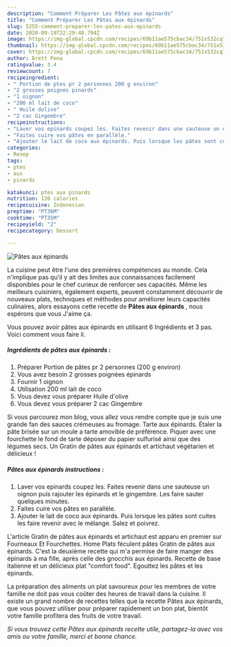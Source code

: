 ```yaml
---
description: "Comment Préparer Les Pâtes aux épinards"
title: "Comment Préparer Les Pâtes aux épinards"
slug: 5255-comment-preparer-les-pates-aux-epinards
date: 2020-09-19T22:29:48.794Z
image: https://img-global.cpcdn.com/recipes/69b11ae575cbac34/751x532cq70/pates-aux-epinards-photo-principale-de-la-recette.jpg
thumbnail: https://img-global.cpcdn.com/recipes/69b11ae575cbac34/751x532cq70/pates-aux-epinards-photo-principale-de-la-recette.jpg
cover: https://img-global.cpcdn.com/recipes/69b11ae575cbac34/751x532cq70/pates-aux-epinards-photo-principale-de-la-recette.jpg
author: Brett Pena
ratingvalue: 3.4
reviewcount: 7
recipeingredient:
- " Portion de ptes pr 2 personnes 200 g environ"
- "2 grosses poignes pinards"
- "1 oignon"
- "200 ml lait de coco"
- " Huile dolive"
- "2 cac Gingembre"
recipeinstructions:
- "Laver vos epinards coupez les. Faites revenir dans une sauteuse un oignon puis rajouter les épinards et le gingembre. Les faire sauter quelques minutes."
- "Faites cuire vos pâtes en parallèle."
- "Ajouter le lait de coco aux épinards. Puis lorsque les pâtes sont cuites les faire revenir avec le mélange. Salez et poivrez."
categories:
- Resep
tags:
- ptes
- aux
- pinards

katakunci: ptes aux pinards 
nutrition: 120 calories
recipecuisine: Indonesian
preptime: "PT36M"
cooktime: "PT35M"
recipeyield: "2"
recipecategory: Dessert

---
```



![Pâtes aux épinards](https://img-global.cpcdn.com/recipes/69b11ae575cbac34/751x532cq70/pates-aux-epinards-photo-principale-de-la-recette.jpg)

La cuisine peut être l'une des premières compétences au monde. Cela n'implique pas qu'il y ait des limites aux connaissances facilement disponibles pour le chef curieux de renforcer ses capacités. Même les meilleurs cuisiniers, également experts, peuvent constamment découvrir de nouveaux plats, techniques et méthodes pour améliorer leurs capacités culinaires, alors essayons cette recette de <strong> Pâtes aux épinards </strong>, nous espérons que vous J'aime ça.

<!--inarticleads1-->

Vous pouvez avoir pâtes aux épinards en utilisant 6 Ingrédients et 3 pas. Voici comment vous faire il.

##### Ingrédients de pâtes aux épinards :

1. Préparer  Portion de pâtes pr 2 personnes (200 g environ)
1. Vous avez besoin 2 grosses poignées épinards
1. Fournir 1 oignon
1. Utilisation 200 ml lait de coco
1. Vous devez vous préparer  Huile d&#39;olive
1. Vous devez vous préparer 2 cac Gingembre


Si vous parcourez mon blog, vous allez vous rendre compte que je suis une grande fan des sauces crémeuses au fromage. Tarte aux épinards. Étaler la pâte brisée sur un moule a tarte amovible de préférence. Piquer avec une fourchette le fond de tarte déposer du papier sulfurisé ainsi que des légumes secs. Un Gratin de pâtes aux épinards et artichaut végétarien et délicieux ! 

<!--inarticleads2-->

##### Pâtes aux épinards instructions :

1. Laver vos epinards coupez les. Faites revenir dans une sauteuse un oignon puis rajouter les épinards et le gingembre. Les faire sauter quelques minutes.
1. Faites cuire vos pâtes en parallèle.
1. Ajouter le lait de coco aux épinards. Puis lorsque les pâtes sont cuites les faire revenir avec le mélange. Salez et poivrez.


L&#39;article Gratin de pâtes aux épinards et artichaut est apparu en premier sur Fourneaux Et Fourchettes. Home Plats féculent pâtes Gratin de pâtes aux épinards. C&#39;est la deuxième recette qui m&#39;a permise de faire manger des épinards à ma fille, après celle des gnocchis aux épinards. Recette de base italienne et un délicieux plat &#34;comfort food&#34;. Egouttez les pâtes et les épinards. 

<!--inarticleads1-->

<p>
La préparation des aliments un plat savoureux pour les membres de votre famille ne doit pas vous coûter des heures de travail dans la cuisine. Il existe un grand nombre de recettes telles que la recette Pâtes aux épinards, que vous pouvez utiliser pour préparer rapidement un bon plat, bientôt votre famille profitera des fruits de votre travail.
</p>

<p>
<i>Si vous trouvez cette Pâtes aux épinards recette utile, partagez-la avec vos amis ou votre famille, merci et bonne chance.</i>
</p>
